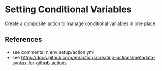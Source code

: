 # Setting Conditional Variables

Create a composite action to manage conditional variables in one place.

## References

- see comments in env_setup/action.yml
- see https://docs.github.com/en/actions/creating-actions/metadata-syntax-for-github-actions
